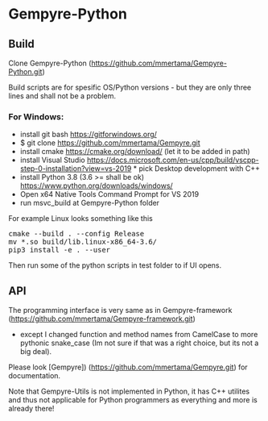 # Gempyre-Python 

## Build



Clone Gempyre-Python (https://github.com/mmertama/Gempyre-Python.git)

Build scripts are for spesific OS/Python versions - but they are only three lines and shall not be a problem.

### For Windows:
* install git bash https://gitforwindows.org/
* $ git clone https://github.com/mmertama/Gempyre.git
* install cmake https://cmake.org/download/ (let it to be added in path)
* install Visual Studio https://docs.microsoft.com/en-us/cpp/build/vscpp-step-0-installation?view=vs-2019
		* pick Desktop development with C++
* install Python 3.8 (3.6 >= shall be ok) https://www.python.org/downloads/windows/
* Open x64 Native Tools Command Prompt for VS 2019
* run msvc_build at Gempyre-Python folder

For example Linux looks something like this
<pre>
cmake --build . --config Release
mv *.so build/lib.linux-x86_64-3.6/
pip3 install -e . --user
</pre>

Then run some of the python scripts in test folder to if UI opens. 

## API

The programming interface is very same as in Gempyre-framework (https://github.com/mmertama/Gempyre-framework.git) 
- except I changed function and method names from CamelCase to more pythonic snake_case (Im not sure if that was a right choice, but its not a big deal).

Please look  [Gempyre]) (https://github.com/mmertama/Gempyre.git) for documentation.

Note that Gempyre-Utils is not implemented in Python, it has C++ utilites and thus not applicable for Python programmers as everything and more is already there!
  


